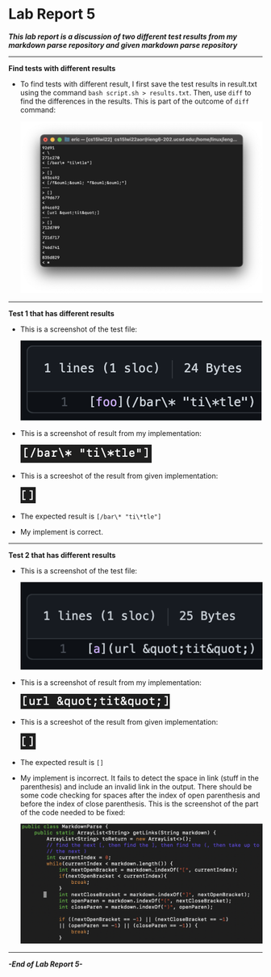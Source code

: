 # Lab Report 5

***This lab report is a discussion of two different test results from my markdown parse repository and given markdown parse repository***

***

**Find tests with different results**

- To find tests with different result, I first save the test results in result.txt using the command `bash script.sh > results.txt`. Then, use `diff` to find the differences in the results. This is part of the outcome of `diff` command:

    ![Image](images/diff.png)

***

**Test 1 that has different results**
- This is a screenshot of the test file: 

    ![Image](images/test1.png)

- This is a screenshot of result from my implementation:  

    ![Image](images/test1myimpl.png)

- This is a screeshot of the result from given implementation: 

    ![Image](images/test1givenimpl.png)

- The expected result is `[/bar\* "ti\*tle"]`

- My implement is correct.

***

**Test 2 that has different results**
- This is a screenshot of the test file: 

    ![Image](images/test2.png)

- This is a screenshot of result from my implementation:  

    ![Image](images/test2myimpl.png)

- This is a screeshot of the result from given implementation: 

    ![Image](images/test1givenimpl.png)

- The expected result is `[]`

- My implement is incorrect. It fails to detect the space in link (stuff in the parenthesis) and include an invalid link in the output. There should be some code checking for spaces after the index of open parenthesis and before the index of close parenthesis. This is the screenshot of the part of the code needed to be fixed:

    ![Image](images/test2fix.png)

***

***-End of Lab Report 5-***